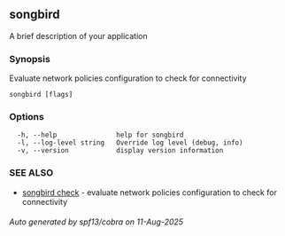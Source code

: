 ## songbird

A brief description of your application

### Synopsis

Evaluate network policies configuration to check for connectivity


```
songbird [flags]
```

### Options

```
  -h, --help               help for songbird
  -l, --log-level string   Override log level (debug, info)
  -v, --version            display version information
```

### SEE ALSO

* [songbird check](songbird_check.md)	 - evaluate network policies configuration to check for connectivity

###### Auto generated by spf13/cobra on 11-Aug-2025
